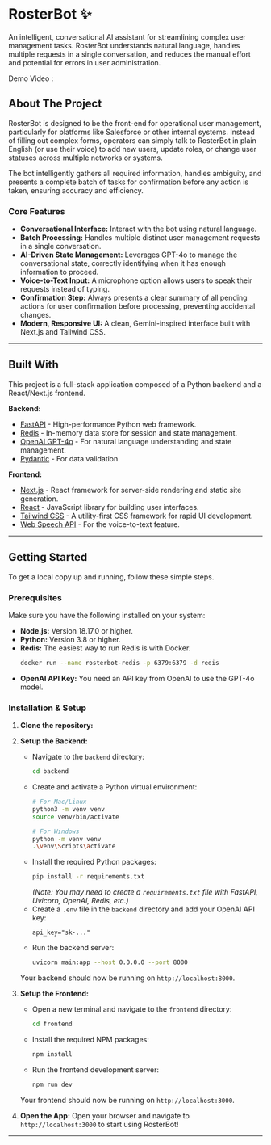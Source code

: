 # RosterBot ✨

An intelligent, conversational AI assistant for streamlining complex user management tasks. RosterBot understands natural language, handles multiple requests in a single conversation, and reduces the manual effort and potential for errors in user administration.

Demo Video :

## About The Project

RosterBot is designed to be the front-end for operational user management, particularly for platforms like Salesforce or other internal systems. Instead of filling out complex forms, operators can simply talk to RosterBot in plain English (or use their voice) to add new users, update roles, or change user statuses across multiple networks or systems.

The bot intelligently gathers all required information, handles ambiguity, and presents a complete batch of tasks for confirmation before any action is taken, ensuring accuracy and efficiency.

### Core Features

* **Conversational Interface:** Interact with the bot using natural language.
* **Batch Processing:** Handles multiple distinct user management requests in a single conversation.
* **AI-Driven State Management:** Leverages GPT-4o to manage the conversational state, correctly identifying when it has enough information to proceed.
* **Voice-to-Text Input:** A microphone option allows users to speak their requests instead of typing.
* **Confirmation Step:** Always presents a clear summary of all pending actions for user confirmation before processing, preventing accidental changes.
* **Modern, Responsive UI:** A clean, Gemini-inspired interface built with Next.js and Tailwind CSS.

---

## Built With

This project is a full-stack application composed of a Python backend and a React/Next.js frontend.

**Backend:**
* [FastAPI](https://fastapi.tiangolo.com/) - High-performance Python web framework.
* [Redis](https://redis.io/) - In-memory data store for session and state management.
* [OpenAI GPT-4o](https://openai.com/gpt-4o/) - For natural language understanding and state management.
* [Pydantic](https://pydantic-docs.helpmanual.io/) - For data validation.

**Frontend:**
* [Next.js](https://nextjs.org/) - React framework for server-side rendering and static site generation.
* [React](https://reactjs.org/) - JavaScript library for building user interfaces.
* [Tailwind CSS](https://tailwindcss.com/) - A utility-first CSS framework for rapid UI development.
* [Web Speech API](https://developer.mozilla.org/en-US/docs/Web/API/Web_Speech_API) - For the voice-to-text feature.

---

## Getting Started

To get a local copy up and running, follow these simple steps.

### Prerequisites

Make sure you have the following installed on your system:

* **Node.js:** Version 18.17.0 or higher.
* **Python:** Version 3.8 or higher.
* **Redis:** The easiest way to run Redis is with Docker.
    ```sh
    docker run --name rosterbot-redis -p 6379:6379 -d redis
    ```
* **OpenAI API Key:** You need an API key from OpenAI to use the GPT-4o model.

### Installation & Setup

1.  **Clone the repository:**

2.  **Setup the Backend:**
    * Navigate to the `backend` directory:
        ```sh
        cd backend
        ```
    * Create and activate a Python virtual environment:
        ```sh
        # For Mac/Linux
        python3 -m venv venv
        source venv/bin/activate

        # For Windows
        python -m venv venv
        .\venv\Scripts\activate
        ```
    * Install the required Python packages:
        ```sh
        pip install -r requirements.txt
        ```
        *(Note: You may need to create a `requirements.txt` file with FastAPI, Uvicorn, OpenAI, Redis, etc.)*
    * Create a `.env` file in the `backend` directory and add your OpenAI API key:
        ```
        api_key="sk-..."
        ```
    * Run the backend server:
        ```sh
        uvicorn main:app --host 0.0.0.0 --port 8000 
        ```
    Your backend should now be running on `http://localhost:8000`.

3.  **Setup the Frontend:**
    * Open a new terminal and navigate to the `frontend` directory:
        ```sh
        cd frontend
        ```
    * Install the required NPM packages:
        ```sh
        npm install
        ```
    * Run the frontend development server:
        ```sh
        npm run dev
        ```
    Your frontend should now be running on `http://localhost:3000`.

4.  **Open the App:**
    Open your browser and navigate to `http://localhost:3000` to start using RosterBot!

---